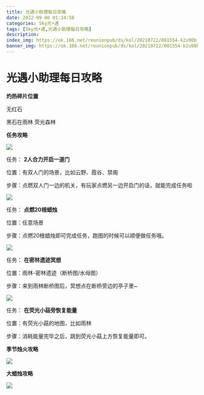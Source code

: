 ```yaml
---
title: 光遇小助理每日攻略
date: 2022-09-06 01:14:58
categories: Sky光•遇
tags: [Sky光•遇,光遇小助理每日攻略]
description: 
index_img: https://ok.166.net/reunionpub/ds/kol/20210722/001554-k2u90bj7ay.png?imageView&thumbnail=600x0&type=jpg
banner_img: https://ok.166.net/reunionpub/ds/kol/20210722/001554-k2u90bj7ay.png?imageView&thumbnail=600x0&type=jpg
---
```

# 光遇小助理每日攻略
**灼热碎片位置**

无红石

黑石在雨林 荧光森林

  

 **任务攻略**

![](https://img.166.net/reunionpub/ds/kol/20220820/004916-kw70nsizl6.png)

任务： **2人合力开启一道门**

位置：有双人门的场景，比如云野、霞谷、禁阁

步骤：点燃双人门一边的机关，有玩家点燃另一边开启门的话，就能完成任务啦

![](https://img.166.net/reunionpub/ds/kol/20220827/005602-mcssbeqv6j.png)

任务： **点燃20根蜡烛**

位置：任意场景

步骤：点燃20根蜡烛即可完成任务，跑图的时候可以顺便做任务哦。

![](https://img.166.net/reunionpub/ds/kol/20220906/000642-89zb0fvpir.png)

任务： **在密林遗迹冥想**

位置：雨林-密林遗迹（断桥图/水母图）

步骤：来到雨林断桥图后，冥想点在断桥旁边的亭子里~

  

![](https://img.166.net/reunionpub/ds/kol/20220906/000710-nbsk2eyqtm.png)

任务： **在荧光小菇旁恢复能量**

位置：有荧光小菇的地图，比如雨林

步骤：消耗能量完毕之后，跳到荧光小菇上方恢复能量即可。

  

 **季节烛火攻略**

![](https://img.166.net/reunionpub/ds/kol/20220906/000929-ju2gzywdk6.png)

  

 **大蜡烛攻略**

![](https://img.166.net/reunionpub/ds/kol/20220906/000753-lntw3ej0s4.png)

  


